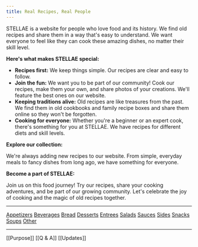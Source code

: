 ```yaml
---
title: Real Recipes, Real People
---
```

STELLAE is a website for people who love food and its history. We find old recipes and share them in a way that's easy to understand. We want everyone to feel like they can cook these amazing dishes, no matter their skill level.

**Here's what makes STELLAE special:**

- **Recipes first:** We keep things simple. Our recipes are clear and easy to follow.
- **Join the fun:** We want you to be part of our community! Cook our recipes, make them your own, and share photos of your creations. We'll feature the best ones on our website.
- **Keeping traditions alive:** Old recipes are like treasures from the past. We find them in old cookbooks and family recipe boxes and share them online so they won't be forgotten.
- **Cooking for everyone:** Whether you're a beginner or an expert cook, there's something for you at STELLAE. We have recipes for different diets and skill levels.

**Explore our collection:**

We're always adding new recipes to our website. From simple, everyday meals to fancy dishes from long ago, we have something for everyone.

**Become a part of STELLAE:**

Join us on this food journey! Try our recipes, share your cooking adventures, and be part of our growing community. Let's celebrate the joy of cooking and the magic of old recipes together.
___
   <a href="/Appetizers">Appetizers</a> <a href="/Beverages">Beverages</a> <a href="/Bread">Bread</a> <a href="/Desserts">Desserts</a> <a href="/Entrees">Entrees</a> <a href="/Salads">Salads</a> <a href="/Sauces">Sauces</a> <a href="/Sides">Sides</a> <a href="/Snacks">Snacks</a> <a href="/Soups">Soups</a> <a href="/Other">Other</a>

___
[[Purpose]] [[Q & A]]  [[Updates]]